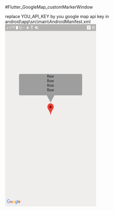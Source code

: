 #Flutter_GoogleMap_customMarkerWindow
<br/>

replace YOU_API_KEY by you google map api key   in android\app\src\main\AndroidManifest.xml
<br/>
<img src="https://github.com/hussenIbrahim/Flutter_GoogleMap_customMarkerWindow/blob/master/screenshoot.jpg" width="300" height="600" />
